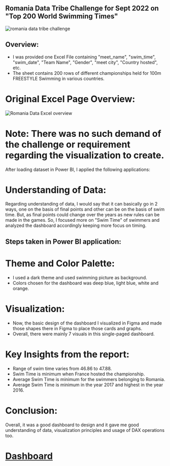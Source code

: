 ## Romania Data Tribe Challenge for Sept 2022 on "Top 200 World Swimming Times"

![romania data tribe challenge](https://user-images.githubusercontent.com/72240938/189892343-fc4cd4f6-9ac4-43bd-8930-b672341e984b.jpg)

## Overview:

* I was provided one Excel File containing "meet_name", "swim_time", "swim_date", "Team Name", "Gender", "meet city", "Country hosted",  etc.
* The sheet contains 200 rows of different championships held for 100m FREESTYLE Swimming in various countries.

# Original Excel Page Overview:

![Romania Data Excel overview](https://user-images.githubusercontent.com/72240938/189893447-b5ecf784-cd37-46eb-950f-59f25e18f8c0.png)

# Note: There was no such demand of the challenge or requirement regarding the visualization to create.

After loading dataset in Power BI, I applied the following applications:

# Understanding of Data:
Regarding understanding of data, I would say that it can basically go in 2 ways, one on the basis of final points and other can be on the basis of swim time. But, as final points could change over the years as new rules can be made in the games. 
So, I focused more on "Swim Time" of swimmers and analyzed the dashboard accordingly keeping more focus on timing.

## Steps taken in Power BI application:

# Theme and Color Palette:
* I used a dark theme and used swimming picture as background.
* Colors chosen for the dashboard was deep blue, light blue, white and orange.

# Visualization:
* Now, the basic design of the dashboard I visualized in Figma and made those shapes there in Figma to place those cards and graphs.
* Overall, there were mainly 7 visuals in this single-paged dashboard.

# Key Insights from the report:
* Range of swim time varies from 46.86 to 47.88.
* Swim Time is minimum when France hosted the championship.
* Average Swim Time is minimum for the swimmers belonging to Romania.
* Average Swim Time is minimum in the year 2017 and highest in the year 2016.

# Conclusion:
Overall, it was a good dashboard to design and it gave me good understanding of data, visualization principles and usage of DAX operations too.

# [Dashboard](https://lnkd.in/dhnCmzpX)




